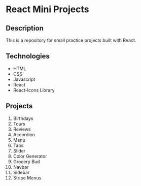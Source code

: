 # React Mini Projects

## Description

This is a repository for small practice projects built with React.

## Technologies

-   HTML
-   CSS
-   Javascript
-   React
-   React-Icons Library

## Projects

1. Birthdays
2. Tours
3. Reviews
4. Accordion
5. Menu
6. Tabs
7. Slider
8. Color Generator
9. Grocery Bud
10. Navbar
11. Sidebar
12. Stripe Menus
